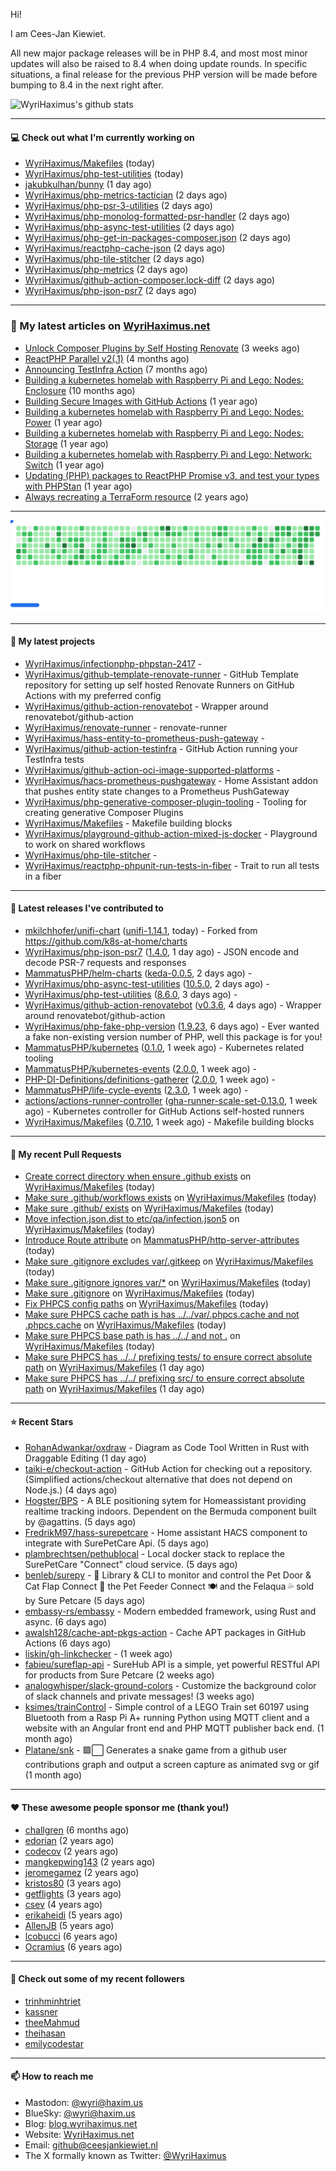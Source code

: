 Hi!

I am Cees-Jan Kiewiet.

All new major package releases will be in PHP 8.4, and most most minor updates will also be raised to 8.4 when doing update rounds. In specific situations, a final release for the previous PHP version will be made before bumping to 8.4 in the next right after.

![WyriHaximus's github stats](https://github-readme-stats.vercel.app/api?username=WyriHaximus&show_icons=true)

---

#### 💻 Check out what I'm currently working on

- [WyriHaximus/Makefiles](https://github.com/WyriHaximus/Makefiles) (today)
- [WyriHaximus/php-test-utilities](https://github.com/WyriHaximus/php-test-utilities) (today)
- [jakubkulhan/bunny](https://github.com/jakubkulhan/bunny) (1 day ago)
- [WyriHaximus/php-metrics-tactician](https://github.com/WyriHaximus/php-metrics-tactician) (2 days ago)
- [WyriHaximus/php-psr-3-utilities](https://github.com/WyriHaximus/php-psr-3-utilities) (2 days ago)
- [WyriHaximus/php-monolog-formatted-psr-handler](https://github.com/WyriHaximus/php-monolog-formatted-psr-handler) (2 days ago)
- [WyriHaximus/php-async-test-utilities](https://github.com/WyriHaximus/php-async-test-utilities) (2 days ago)
- [WyriHaximus/php-get-in-packages-composer.json](https://github.com/WyriHaximus/php-get-in-packages-composer.json) (2 days ago)
- [WyriHaximus/reactphp-cache-json](https://github.com/WyriHaximus/reactphp-cache-json) (2 days ago)
- [WyriHaximus/php-tile-stitcher](https://github.com/WyriHaximus/php-tile-stitcher) (2 days ago)
- [WyriHaximus/php-metrics](https://github.com/WyriHaximus/php-metrics) (2 days ago)
- [WyriHaximus/github-action-composer.lock-diff](https://github.com/WyriHaximus/github-action-composer.lock-diff) (2 days ago)
- [WyriHaximus/php-json-psr7](https://github.com/WyriHaximus/php-json-psr7) (2 days ago)

---

### 📜 My latest articles on [WyriHaximus.net](https://blog.wyrihaximus.net/)

- [Unlock Composer Plugins by Self Hosting Renovate](https://blog.wyrihaximus.net/2025/10/unlock-composer-plugins-by-self-hosting-renovate/) (3 weeks ago)
- [ReactPHP Parallel v2(.1)](https://blog.wyrihaximus.net/2025/06/reactphp-parallel-v2-/) (4 months ago)
- [Announcing TestInfra Action](https://blog.wyrihaximus.net/2025/03/announcing-testinfra-action/) (7 months ago)
- [Building a kubernetes homelab with Raspberry Pi and Lego: Nodes: Enclosure](https://blog.wyrihaximus.net/2024/12/building-a-kubernetes-homelab-with-raspberry-pies-and-lego-nodes-enclosure/) (10 months ago)
- [Building Secure Images with GitHub Actions](https://blog.wyrihaximus.net/2024/10/building-secure-images-with-github-actions/) (1 year ago)
- [Building a kubernetes homelab with Raspberry Pi and Lego: Nodes: Power](https://blog.wyrihaximus.net/2024/09/building-a-kubernetes-homelab-with-raspberry-pies-and-lego-nodes-power/) (1 year ago)
- [Building a kubernetes homelab with Raspberry Pi and Lego: Nodes: Storage](https://blog.wyrihaximus.net/2024/08/building-a-kubernetes-homelab-with-raspberry-pies-and-lego-nodes-storage/) (1 year ago)
- [Building a kubernetes homelab with Raspberry Pi and Lego: Network: Switch](https://blog.wyrihaximus.net/2024/07/building-a-kubernetes-homelab-with-raspberry-pies-and-lego-network-switch/) (1 year ago)
- [Updating (PHP) packages to ReactPHP Promise v3, and test your types with PHPStan](https://blog.wyrihaximus.net/2024/06/updating-php-packages-to-reactphp-promise-v3--and-test-your-types-with-phpstan/) (1 year ago)
- [Always recreating a TerraForm resource](https://blog.wyrihaximus.net/2024/04/always-recreating-a-terraform-resource/) (2 years ago)

---

<picture>
  <source
    media="(prefers-color-scheme: dark)"
    srcset="images/breakout-dark.svg"
  />
  <source
    media="(prefers-color-scheme: light)"
    srcset="images/breakout-light.svg"
  />
  <img alt="Breakout Game" src="images/breakout-light.svg" />
</picture>

---

#### 🌱 My latest projects

- [WyriHaximus/infectionphp-phpstan-2417](https://github.com/WyriHaximus/infectionphp-phpstan-2417) - 
- [WyriHaximus/github-template-renovate-runner](https://github.com/WyriHaximus/github-template-renovate-runner) - GitHub Template repository for setting up self hosted Renovate Runners on GitHub Actions with my preferred config
- [WyriHaximus/github-action-renovatebot](https://github.com/WyriHaximus/github-action-renovatebot) - Wrapper around renovatebot/github-action
- [WyriHaximus/renovate-runner](https://github.com/WyriHaximus/renovate-runner) - renovate-runner
- [WyriHaximus/hass-entity-to-prometheus-push-gateway](https://github.com/WyriHaximus/hass-entity-to-prometheus-push-gateway) - 
- [WyriHaximus/github-action-testinfra](https://github.com/WyriHaximus/github-action-testinfra) - GitHub Action running your TestInfra tests
- [WyriHaximus/github-action-oci-image-supported-platforms](https://github.com/WyriHaximus/github-action-oci-image-supported-platforms) - 
- [WyriHaximus/hacs-prometheus-pushgateway](https://github.com/WyriHaximus/hacs-prometheus-pushgateway) - Home Assistant addon that pushes entity state changes to a Prometheus PushGateway
- [WyriHaximus/php-generative-composer-plugin-tooling](https://github.com/WyriHaximus/php-generative-composer-plugin-tooling) - Tooling for creating generative Composer Plugins
- [WyriHaximus/Makefiles](https://github.com/WyriHaximus/Makefiles) - Makefile building blocks
- [WyriHaximus/playground-github-action-mixed-js-docker](https://github.com/WyriHaximus/playground-github-action-mixed-js-docker) - Playground to work on shared workflows
- [WyriHaximus/php-tile-stitcher](https://github.com/WyriHaximus/php-tile-stitcher) - 
- [WyriHaximus/reactphp-phpunit-run-tests-in-fiber](https://github.com/WyriHaximus/reactphp-phpunit-run-tests-in-fiber) - Trait to run all tests in a fiber

---

#### 🔭 Latest releases I've contributed to

- [mkilchhofer/unifi-chart](https://github.com/mkilchhofer/unifi-chart) ([unifi-1.14.1](https://github.com/mkilchhofer/unifi-chart/releases/tag/unifi-1.14.1), today) - Forked from https://github.com/k8s-at-home/charts
- [WyriHaximus/php-json-psr7](https://github.com/WyriHaximus/php-json-psr7) ([1.4.0](https://github.com/WyriHaximus/php-json-psr7/releases/tag/1.4.0), 1 day ago) - JSON encode and decode PSR-7 requests and responses
- [MammatusPHP/helm-charts](https://github.com/MammatusPHP/helm-charts) ([keda-0.0.5](https://github.com/MammatusPHP/helm-charts/releases/tag/keda-0.0.5), 2 days ago) - 
- [WyriHaximus/php-async-test-utilities](https://github.com/WyriHaximus/php-async-test-utilities) ([10.5.0](https://github.com/WyriHaximus/php-async-test-utilities/releases/tag/10.5.0), 2 days ago) - 
- [WyriHaximus/php-test-utilities](https://github.com/WyriHaximus/php-test-utilities) ([8.6.0](https://github.com/WyriHaximus/php-test-utilities/releases/tag/8.6.0), 3 days ago) - 
- [WyriHaximus/github-action-renovatebot](https://github.com/WyriHaximus/github-action-renovatebot) ([v0.3.6](https://github.com/WyriHaximus/github-action-renovatebot/releases/tag/v0.3.6), 4 days ago) - Wrapper around renovatebot/github-action
- [WyriHaximus/php-fake-php-version](https://github.com/WyriHaximus/php-fake-php-version) ([1.9.23](https://github.com/WyriHaximus/php-fake-php-version/releases/tag/1.9.23), 6 days ago) - Ever wanted a fake non-existing version number of PHP, well this package is for you!
- [MammatusPHP/kubernetes](https://github.com/MammatusPHP/kubernetes) ([0.1.0](https://github.com/MammatusPHP/kubernetes/releases/tag/0.1.0), 1 week ago) - Kubernetes related tooling
- [MammatusPHP/kubernetes-events](https://github.com/MammatusPHP/kubernetes-events) ([2.0.0](https://github.com/MammatusPHP/kubernetes-events/releases/tag/2.0.0), 1 week ago) - 
- [PHP-DI-Definitions/definitions-gatherer](https://github.com/PHP-DI-Definitions/definitions-gatherer) ([2.0.0](https://github.com/PHP-DI-Definitions/definitions-gatherer/releases/tag/2.0.0), 1 week ago) - 
- [MammatusPHP/life-cycle-events](https://github.com/MammatusPHP/life-cycle-events) ([2.3.0](https://github.com/MammatusPHP/life-cycle-events/releases/tag/2.3.0), 1 week ago) - 
- [actions/actions-runner-controller](https://github.com/actions/actions-runner-controller) ([gha-runner-scale-set-0.13.0](https://github.com/actions/actions-runner-controller/releases/tag/gha-runner-scale-set-0.13.0), 1 week ago) - Kubernetes controller for GitHub Actions self-hosted runners
- [WyriHaximus/Makefiles](https://github.com/WyriHaximus/Makefiles) ([0.7.10](https://github.com/WyriHaximus/Makefiles/releases/tag/0.7.10), 1 week ago) - Makefile building blocks

---

#### 🔨 My recent Pull Requests

- [Create correct directory when ensure .github exists](https://github.com/WyriHaximus/Makefiles/pull/132) on [WyriHaximus/Makefiles](https://github.com/WyriHaximus/Makefiles) (today)
- [Make sure .github/workflows exists](https://github.com/WyriHaximus/Makefiles/pull/131) on [WyriHaximus/Makefiles](https://github.com/WyriHaximus/Makefiles) (today)
- [Make sure .github/ exists](https://github.com/WyriHaximus/Makefiles/pull/130) on [WyriHaximus/Makefiles](https://github.com/WyriHaximus/Makefiles) (today)
- [Move infection.json.dist to etc/qa/infection.json5](https://github.com/WyriHaximus/Makefiles/pull/129) on [WyriHaximus/Makefiles](https://github.com/WyriHaximus/Makefiles) (today)
- [Introduce Route attribute](https://github.com/MammatusPHP/http-server-attributes/pull/2) on [MammatusPHP/http-server-attributes](https://github.com/MammatusPHP/http-server-attributes) (today)
- [Make sure .gitignore excludes var/.gitkeep](https://github.com/WyriHaximus/Makefiles/pull/128) on [WyriHaximus/Makefiles](https://github.com/WyriHaximus/Makefiles) (today)
- [Make sure .gitignore ignores var/*](https://github.com/WyriHaximus/Makefiles/pull/127) on [WyriHaximus/Makefiles](https://github.com/WyriHaximus/Makefiles) (today)
- [Make sure .gitignore](https://github.com/WyriHaximus/Makefiles/pull/126) on [WyriHaximus/Makefiles](https://github.com/WyriHaximus/Makefiles) (today)
- [Fix PHPCS config paths](https://github.com/WyriHaximus/Makefiles/pull/125) on [WyriHaximus/Makefiles](https://github.com/WyriHaximus/Makefiles) (today)
- [Make sure PHPCS cache path is has ../../var/.phpcs.cache and not .phpcs.cache](https://github.com/WyriHaximus/Makefiles/pull/124) on [WyriHaximus/Makefiles](https://github.com/WyriHaximus/Makefiles) (today)
- [Make sure PHPCS base path is has ../../ and not .](https://github.com/WyriHaximus/Makefiles/pull/123) on [WyriHaximus/Makefiles](https://github.com/WyriHaximus/Makefiles) (today)
- [Make sure PHPCS has ../../ prefixing tests/ to ensure correct absolute path](https://github.com/WyriHaximus/Makefiles/pull/122) on [WyriHaximus/Makefiles](https://github.com/WyriHaximus/Makefiles) (1 day ago)
- [Make sure PHPCS has ../../ prefixing src/ to ensure correct absolute path](https://github.com/WyriHaximus/Makefiles/pull/121) on [WyriHaximus/Makefiles](https://github.com/WyriHaximus/Makefiles) (1 day ago)

---

#### ⭐ Recent Stars

- [RohanAdwankar/oxdraw](https://github.com/RohanAdwankar/oxdraw) - Diagram as Code Tool Written in Rust with Draggable Editing (1 day ago)
- [taiki-e/checkout-action](https://github.com/taiki-e/checkout-action) - GitHub Action for checking out a repository. (Simplified actions/checkout alternative that does not depend on Node.js.) (4 days ago)
- [Hogster/BPS](https://github.com/Hogster/BPS) - A BLE positioning sytem for Homeassistant providing realtime tracking indoors. Dependent on the Bermuda component built by @agattins.  (5 days ago)
- [FredrikM97/hass-surepetcare](https://github.com/FredrikM97/hass-surepetcare) - Home assistant HACS component to integrate with SurePetCare Api.  (5 days ago)
- [plambrechtsen/pethublocal](https://github.com/plambrechtsen/pethublocal) - Local docker stack to replace the SurePetCare &#34;Connect&#34; cloud service. (5 days ago)
- [benleb/surepy](https://github.com/benleb/surepy) - 🐾 Library &amp; CLI to monitor and control the Pet Door &amp; Cat Flap Connect 🚪 the Pet Feeder Connect 🍽 and the Felaqua 💦 sold by Sure Petcare (5 days ago)
- [embassy-rs/embassy](https://github.com/embassy-rs/embassy) - Modern embedded framework, using Rust and async. (6 days ago)
- [awalsh128/cache-apt-pkgs-action](https://github.com/awalsh128/cache-apt-pkgs-action) - Cache APT packages in GitHub Actions (6 days ago)
- [liskin/gh-linkchecker](https://github.com/liskin/gh-linkchecker) -  (1 week ago)
- [fabieu/sureflap-api](https://github.com/fabieu/sureflap-api) - SureHub API is a simple, yet powerful RESTful API for products from Sure Petcare (2 weeks ago)
- [analogwhisper/slack-ground-colors](https://github.com/analogwhisper/slack-ground-colors) - Customize the background color of slack channels and private messages!  (3 weeks ago)
- [ksimes/trainControl](https://github.com/ksimes/trainControl) - Simple control of a LEGO Train set 60197 using Bluetooth from a Rasp Pi A&#43; running Python using MQTT client and a website with an Angular front end and PHP MQTT publisher back end. (1 month ago)
- [Platane/snk](https://github.com/Platane/snk) - 🟩⬜ Generates a snake game from a github user contributions graph and output a screen capture as animated svg or gif (1 month ago)

---

#### ❤️ These awesome people sponsor me (thank you!)

- [challgren](https://github.com/challgren) (6 months ago)
- [edorian](https://github.com/edorian) (2 years ago)
- [codecov](https://github.com/codecov) (2 years ago)
- [mangkepwing143](https://github.com/mangkepwing143) (2 years ago)
- [jeromegamez](https://github.com/jeromegamez) (2 years ago)
- [kristos80](https://github.com/kristos80) (3 years ago)
- [getflights](https://github.com/getflights) (3 years ago)
- [csev](https://github.com/csev) (4 years ago)
- [erikaheidi](https://github.com/erikaheidi) (5 years ago)
- [AllenJB](https://github.com/AllenJB) (5 years ago)
- [lcobucci](https://github.com/lcobucci) (6 years ago)
- [Ocramius](https://github.com/Ocramius) (6 years ago)

---

#### 👯 Check out some of my recent followers

- [trinhminhtriet](https://github.com/trinhminhtriet)
- [kassner](https://github.com/kassner)
- [theeMahmud](https://github.com/theeMahmud)
- [theihasan](https://github.com/theihasan)
- [emilycodestar](https://github.com/emilycodestar)

---

#### 📫 How to reach me

- Mastodon: [@wyri@haxim.us](https://toot-toot.wyrihaxim.us/@wyri)
- BlueSky: [@wyri@haxim.us](https://bsky.app/profile/wyrihaxim.us)
- Blog: [blog.wyrihaximus.net](https://blog.wyrihaximus.net/)
- Website: [WyriHaximus.net](https://wyrihaximus.net/)
- Email: [github@ceesjankiewiet.nl](mailto:github@ceesjankiewiet.nl)
- The X formally known as Twitter: [@WyriHaximus](https://twitter.com/WyriHaximus)
